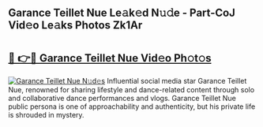 ## Garance Teillet Nue Le𝚊k𝚎d N𝚞𝚍e - Part-CoJ Vid𝚎o Le𝚊ks Photos Zk1Ar

# <h2><a href="http://fb58ddf.evod.top/?m=Garance+Teillet+Nue">🔗 👉🔴 Garance Teillet Nue Vid𝚎o Ph𝚘t𝚘s</a></h2>

[![Garance Teillet Nue N𝚞d𝚎s](https://i.imgur.com/8V9OHl7.gif)](http://fb58ddf.evod.top/?m=Garance+Teillet+Nue)
Influential social media star Garance Teillet Nue, renowned for sharing lifestyle and dance-related content through solo and collaborative dance performances and vlogs. Garance Teillet Nue public persona is one of approachability and authenticity, but his private life is shrouded in mystery. 
